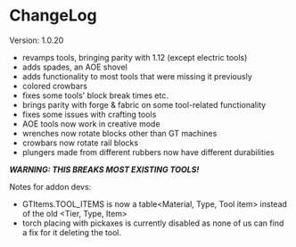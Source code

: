 # ChangeLog

Version: 1.0.20

- revamps tools, bringing parity with 1.12 (except electric tools)
- adds spades, an AOE shovel
- adds functionality to most tools that were missing it previously
- colored crowbars
- fixes some tools' block break times etc.
- brings parity with forge & fabric on some tool-related functionality
- fixes some issues with crafting tools
- AOE tools now work in creative mode
- wrenches now rotate blocks other than GT machines
- crowbars now rotate rail blocks
- plungers made from different rubbers now have different durabilities

***WARNING: THIS BREAKS MOST EXISTING TOOLS!***

Notes for addon devs:  
- GTItems.TOOL_ITEMS is now a table<Material, Type, Tool item> instead of the old <Tier, Type, Item>
- torch placing with pickaxes is currently disabled as none of us can find a fix for it deleting the tool.